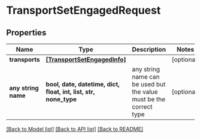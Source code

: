 # TransportSetEngagedRequest


## Properties
Name | Type | Description | Notes
------------ | ------------- | ------------- | -------------
**transports** | [**[TransportSetEngagedInfo]**](TransportSetEngagedInfo.md) |  | [optional] 
**any string name** | **bool, date, datetime, dict, float, int, list, str, none_type** | any string name can be used but the value must be the correct type | [optional]

[[Back to Model list]](../README.md#documentation-for-models) [[Back to API list]](../README.md#documentation-for-api-endpoints) [[Back to README]](../README.md)


